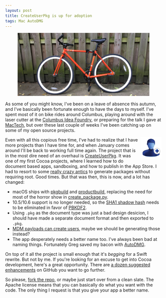 ```yaml
---
layout: post
title: CreateUserPkg is up for adoption
tags: Mac AutoDMG
---
```


<figure>
    <a href="/images/se-tripel.jpg"><img src="/images/se-tripel.jpg" alt="SE Tripel"></a>
</figure>

As some of you might know, I've been on a leave of absence this autumn, and I've basically been fortunate enough to have the days to myself. I've spent most of it on bike rides around Columbus, playing around with the laser cutter at the [Columbus Idea Foundry](http://www.columbusideafoundry.com/), or preparing for the talk I gave at [MacTech](https://github.com/MagerValp/MacTech-2016), but over these last couple of weeks I've been catching up on some of my open source projects.

<img src="/images/CreateUserPkg-icon.png" alt="CreateUserPkg icon" style="float:right; margin-left: 0.5em; width: 9ex;">

Even with all this copious free time, I've had to realize that I have more projects than I have time for, and when January comes around I'll be back to working full time again. The project that is in the most dire need of an overhaul is [CreateUserPkg](https://itunes.apple.com/us/app/createuserpkg/id540673598?mt=12). It was one of my first Cocoa projects, where I learned how to do document based apps, sandboxing, and how to publish in the App Store. I had to resort to some [really crazy antics](https://github.com/MagerValp/CreateUserPkg/blob/ce3d3039927b1eb597a7f8f8cd4632df250e343f/CreateUserPkg/create_package.py#L108-L160) to generate packages without requiring root. Good times. But that was then, this is now, and a lot has changed:

* macOS ships with [pkgbuild](https://developer.apple.com/legacy/library/documentation/Darwin/Reference/ManPages/man1/pkgbuild.1.html) and [productbuild](https://developer.apple.com/legacy/library/documentation/Darwin/Reference/ManPages/man1/productbuild.1.html), replacing the need for most of the horror show in [create_package.py](https://github.com/MagerValp/CreateUserPkg/blob/ce3d3039927b1eb597a7f8f8cd4632df250e343f/CreateUserPkg/create_package.py).
* 10.5/10.6 support is no longer needed, so the [SHA1 shadow hash](https://github.com/MagerValp/CreateUserPkg#security-notes) needs to be eliminated in favor of [PBKDF2](https://en.wikipedia.org/wiki/PBKDF2).
* Using `.pkg` as the document type was just a bad design desicion, I should have made a separate document format and then exported to `.pkg`.
* [MDM payloads can create users](https://help.apple.com/profilemanager/mac/5.2/#/apdA38473F4-C7B3-4BCC-B80D-E6F0220E8CD0), maybe we should be generating those instead?
* The app desperately needs a better name too. I've always been bad at naming things. Fortunately Greg saved my bacon with [AutoDMG](https://github.com/MagerValp/AutoDMG/blob/master/AutoDMG/en.lproj/Credits.rtf).

On top of it all the project is small enough that it's *begging* for a Swift rewrite. But not by me. If you're looking for an excuse to get into Cocoa development, here's a great opportunity. There are [a dozen suggested enhancements](https://github.com/MagerValp/CreateUserPkg/issues) on GitHub you want to go further.

So please, [fork the repo](https://github.com/MagerValp/CreateUserPkg), or maybe just start over from a clean slate. The Apache license means that you can basically do what you want with the code. The only thing I request is that you give your app a better name.
